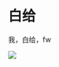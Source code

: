 # 白给

我，白给，fw

[![](https://github-readme-stats.vercel.app/api?username=Baigei-Gu)](https://github.com/Baigei-Gu)
